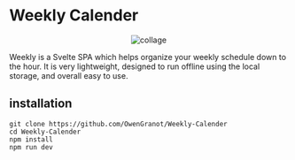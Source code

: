 # Weekly Calender
<div align="center">


![collage](https://user-images.githubusercontent.com/58481800/191429539-c30f8ebc-d754-42f3-97fe-3ce2d9013187.jpg)


</div>

Weekly is a Svelte SPA which helps organize your weekly schedule down to the hour. It is very lightweight, designed to run offline using the local storage, and overall easy to use.

## installation
```
git clone https://github.com/OwenGranot/Weekly-Calender
cd Weekly-Calender
npm install
npm run dev
```

